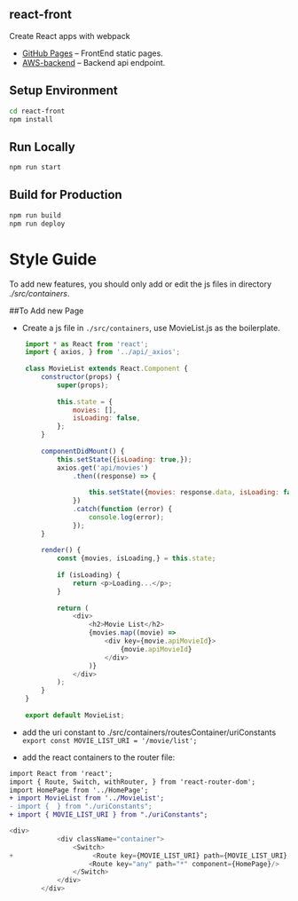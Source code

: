 ## react-front

Create React apps with webpack

* [GitHub Pages](https://pages.github.ccs.neu.edu/CS4500/team-13-spring18/) – FrontEnd static pages.
* [AWS-backend](ec2-18-217-211-130.us-east-2.compute.amazonaws.com:8080) – Backend api endpoint.

##  Setup Environment

```sh
cd react-front
npm install
```

## Run Locally
```sh
npm run start
```

## Build for Production
```sh
npm run build
npm run deploy
```

# Style Guide
To add new features, you should only add or edit the js files in directory *./src/containers*.

##To Add new Page

- Create a js file in `./src/containers`, use MovieList.js as the boilerplate.

```js
    import * as React from 'react';
    import { axios, } from '../api/_axios';
    
    class MovieList extends React.Component {
        constructor(props) {
            super(props);
    
            this.state = {
                movies: [],
                isLoading: false,
            };
        }
    
        componentDidMount() {
            this.setState({isLoading: true,});
            axios.get('api/movies')
                .then((response) => {
    
                    this.setState({movies: response.data, isLoading: false,});
                })
                .catch(function (error) {
                    console.log(error);
                });
        }
    
        render() {
            const {movies, isLoading,} = this.state;
    
            if (isLoading) {
                return <p>Loading...</p>;
            }
    
            return (
                <div>
                    <h2>Movie List</h2>
                    {movies.map((movie) =>
                        <div key={movie.apiMovieId}>
                            {movie.apiMovieId}
                        </div>
                    )}
                </div>
            );
        }
    }
    
    export default MovieList;
```

- add the uri constant to ./src/containers/routesContainer/uriConstants
` export const MOVIE_LIST_URI = '/movie/list';`

- add the react containers to the router file:
```diff
import React from 'react';
import { Route, Switch, withRouter, } from 'react-router-dom';
import HomePage from '../HomePage';
+ import MovieList from '../MovieList';
- import {  } from "./uriConstants";
+ import { MOVIE_LIST_URI } from "./uriConstants";
```

```js
<div>
            <div className="container">
                <Switch>
+                    <Route key={MOVIE_LIST_URI} path={MOVIE_LIST_URI} component={MovieList}/>
                    <Route key="any" path="*" component={HomePage}/>
                </Switch>
            </div>
        </div>

```




